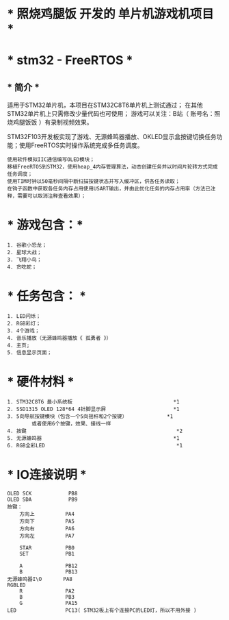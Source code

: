 <!--
 * @Author: Jchen
 * @Date: 2024-10-04 19:35:52
 * @LastEditors: Jchen
 * @LastEditTime: 2024-10-07 13:03:33
 * @Description: 
 * @FilePath: \undefinedd:\Embedded\Git\FreeRTOS_Game_Console_HAL\redme.md
-->
#       * 照烧鸡腿饭 开发的 单片机游戏机项目 *
#       * stm32 - FreeRTOS *
##      * 简介 *

适用于STM32单片机，本项目在STM32C8T6单片机上测试通过；
在其他STM32单片机上只需修改少量代码也可使用；
游戏可以关注：B站（ 账号名：照烧鸡腿饭饭 ）有录制视频效果。

STM32F103开发板实现了游戏、无源蜂鸣器播放、OKLED显示盒按键切换任务功能；使用FreeRTOS实时操作系统完成多任务调度。

    使用软件模拟IIC通信编写OLED模块；
    移植FreeRTOS到STM32，使用heap_4内存管理算法，动态创建任务并以时间片轮转方式完成任务调度；
    使用TIM时钟以50毫秒间隔中断扫描按键状态并写入缓冲区，供各任务读取；
    在钩子函数中获取各任务内存占用使用USART输出，并由此优化任务的内存占用率（方法已注释，需要可以取消注释查看效果）；

# * 游戏包含：*
    1. 谷歌小恐龙；
    2. 星球大战；
    3. 飞翔小鸟；
    4. 贪吃蛇；

#  * 任务包含： *
    1. LED闪烁；
    2. RGB彩灯；
    3. 4个游戏；
    4. 音乐播放（无源蜂鸣器播放《 孤勇者 》）
    4. 主页;
    5. 信息显示页面；

# * 硬件材料 *
    1. STM32C8T6 最小系统板                                 *1
    2. SSD1315 OLED 128*64 4针脚显示屏                      *1
    3. 5向导航按键模块（包含一个5向摇杆和2个按键）             *1
            或者使用6个按键，效果、接线一样
    4. 按键                                                 *2
    5. 无源蜂鸣器                                           *1
    6. RGB全彩LED                                           *1

# * IO连接说明 *
    OLED SCK            PB8
    OLED SDA            PB9
    按键：
        方向上          PA4
        方向下          PA5
        方向右          PA6
        方向左          PA7

        STAR           PB0
        SET            PB1

        A              PB12
        B              PB13
    无源蜂鸣器I\O       PA8
    RGBLED
        R              PA2
        B              PB3
        G              PA15
    LED                PC13( STM32板上有个连接PC的LED灯，所以不用外接 )


        
    
        
    